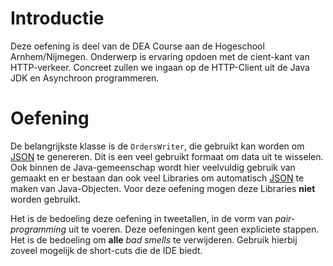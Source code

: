 # Introductie

Deze oefening is deel van de DEA Course aan de Hogeschool Arnhem/Nijmegen. 
Onderwerp is ervaring opdoen met de cient-kant van HTTP-verkeer. Concreet zullen we ingaan
op de HTTP-Client uit de Java JDK en Asynchroon programmeren.

# Oefening


De belangrijkste klasse is de `OrdersWriter`, die gebruikt kan worden om 
[JSON](https://www.json.org/) te genereren. Dit is een veel gebruikt formaat om data uit te 
wisselen. Ook binnen de Java-gemeenschap wordt hier veelvuldig gebruik van gemaakt en er bestaan
dan ook veel Libraries om automatisch [JSON](https://www.json.org/) te maken van Java-Objecten. Voor deze oefening mogen
deze Libraries **niet** worden gebruikt.

Het is de bedoeling deze oefening in tweetallen, in de vorm van _pair-programming_ uit te voeren.
Deze oefeningen kent geen expliciete stappen. Het is de bedoeling om __alle__ _bad smells_
te verwijderen. Gebruik hierbij zoveel mogelijk de short-cuts die de IDE biedt.


